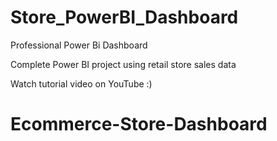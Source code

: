 # Store_PowerBI_Dashboard
Professional Power Bi Dashboard

Complete Power BI project using retail store sales data 

Watch tutorial video on YouTube :)
# Ecommerce-Store-Dashboard

